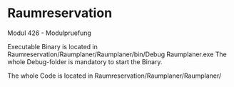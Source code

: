 # Raumreservation
Modul 426 - Modulpruefung

Executable Binary is located in Raumreservation/Raumplaner/Raumplaner/bin/Debug
Raumplaner.exe
The whole Debug-folder is mandatory to start the Binary.

The whole Code is located in Raumreservation/Raumplaner/Raumplaner/
